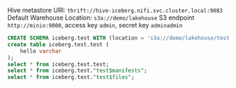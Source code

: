 Hive metastore URI: `thrift://hive-iceberg.nifi.svc.cluster.local:9083`
Default Warehouse Location: `s3a://demo/lakehouse`
S3 endpoint `http://minio:9000`, access key `admin`, secret key `adminadmin`

```sql
CREATE SCHEMA iceberg.test WITH (location = 's3a://demo/lakehouse/test');
create table iceberg.test.test (
	hello varchar
);
select * from iceberg.test.test;
select * from iceberg.test."test$manifests";
select * from iceberg.test."test$files";
```

